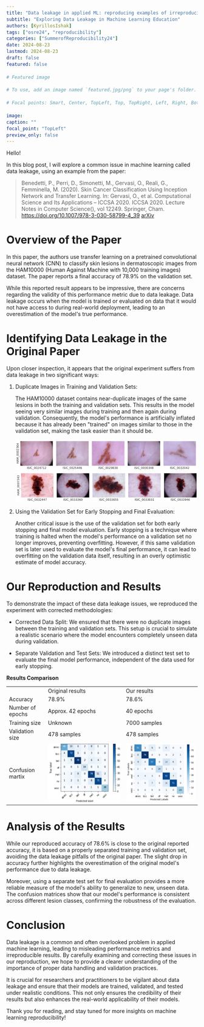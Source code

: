 ```yaml
---
title: "Data leakage in applied ML: reproducing examples of irreproducibility"
subtitle: "Exploring Data Leakage in Machine Learning Education" 
authors: [KyrillosIshak]
tags: ["osre24", "reproducibility"]
categories: ["SummerofReproducibility24"]
date: 2024-08-23
lastmod: 2024-08-23
draft: false
featured: false

# Featured image

# To use, add an image named `featured.jpg/png` to your page's folder.

# Focal points: Smart, Center, TopLeft, Top, TopRight, Left, Right, BottomLeft, Bottom, BottomRight.

image:
caption: ""
focal_point: "TopLeft"
preview_only: false
---
```


Hello!

In this blog post, I will explore a common issue in machine learning called data leakage, using an example from the paper:


> Benedetti, P., Perri, D., Simonetti, M., Gervasi, O., Reali, G., Femminella, M. (2020). Skin Cancer Classification Using Inception Network and Transfer Learning. In: Gervasi, O., et al. Computational Science and Its Applications – ICCSA 2020. ICCSA 2020. Lecture Notes in Computer Science(), vol 12249. Springer, Cham. https://doi.org/10.1007/978-3-030-58799-4_39 [arXiv](https://arxiv.org/pdf/2111.02402v1)

# Overview of the Paper
In this paper, the authors use transfer learning on a pretrained convolutional neural network (CNN) to classify skin lesions in dermatoscopic images from the HAM10000 (Human Against Machine with 10,000 training images) dataset. The paper reports a final accuracy of 78.9% on the validation set.

While this reported result appears to be impressive, there are concerns regarding the validity of this performance metric due to data leakage. Data leakage occurs when the model is trained or evaluated on data that it would not have access to during real-world deployment, leading to an overestimation of the model's true performance.

# Identifying Data Leakage in the Original Paper
Upon closer inspection, it appears that the original experiment suffers from data leakage in two significant ways:

1. Duplicate Images in Training and Validation Sets:

    The HAM10000 dataset contains near-duplicate images of the same lesions in both the training and validation sets. This results in the model seeing very similar images during training and then again during validation. Consequently, the model's performance is artificially inflated because it has already been "trained" on images similar to those in the validation set, making the task easier than it should be.


    ![Lesions](Near-duplicate_HAM10000.png)
    ![Lesions2](Near-duplicate2_HAM10000.png)

2. Using the Validation Set for Early Stopping and Final Evaluation:

    Another critical issue is the use of the validation set for both early stopping and final model evaluation. Early stopping is a technique where training is halted when the model's performance on a validation set no longer improves, preventing overfitting. However, if this same validation set is later used to evaluate the model's final performance, it can lead to overfitting on the validation data itself, resulting in an overly optimistic estimate of model accuracy.


# Our Reproduction and Results
To demonstrate the impact of these data leakage issues, we reproduced the experiment with corrected methodologies:

- Corrected Data Split: We ensured that there were no duplicate images between the training and validation sets. This setup is crucial to simulate a realistic scenario where the model encounters completely unseen data during validation.

- Separate Validation and Test Sets: We introduced a distinct test set to evaluate the final model performance, independent of the data used for early stopping.

**Results Comparison**


  <table>
    <tr>
      <td></td>
      <td>Original results</td>
      <td>Our results</td>
    </tr>
    <tr>
      <td>
          Accuracy
      </td>
      <td>
          78.9%
     </td>
      <td>
          78.6%
      </td>
    </tr> 
    <tr>
      <td>
          Number of epochs
      </td>
      <td>
          Approx. 42 epochs
      </td>
      <td>
          40 epochs
      </td>
    </tr>
    <tr>
      <td>
          Training size
      </td>
      <td>
          Unknown
      </td>
      <td>
          7000 samples
      </td>
    </tr>
    <tr>
      <td>
          Validation size
      </td>
      <td>
          478 samples
      </td>
      <td>
          478 samples
      </td>
    </tr>
    <tr>
      <td>
          Confusion martix
      </td>
      <td>
        <img src="https://raw.githubusercontent.com/kyrillosishak/re-SkinCancer/main/assets/paper's_results.jpeg" />
      </td>
      <td>
          <img src="https://raw.githubusercontent.com/kyrillosishak/re-SkinCancer/main/assets/Our_results.jpeg" />
      </td>
    </tr>
    
  </table>

# Analysis of the Results
While our reproduced accuracy of 78.6% is close to the original reported accuracy, it is based on a properly separated training and validation set, avoiding the data leakage pitfalls of the original paper. The slight drop in accuracy further highlights the overestimation of the original model's performance due to data leakage.

Moreover, using a separate test set for final evaluation provides a more reliable measure of the model's ability to generalize to new, unseen data. The confusion matrices show that our model's performance is consistent across different lesion classes, confirming the robustness of the evaluation.

# Conclusion
Data leakage is a common and often overlooked problem in applied machine learning, leading to misleading performance metrics and irreproducible results. By carefully examining and correcting these issues in our reproduction, we hope to provide a clearer understanding of the importance of proper data handling and validation practices.

It is crucial for researchers and practitioners to be vigilant about data leakage and ensure that their models are trained, validated, and tested under realistic conditions. This not only ensures the credibility of their results but also enhances the real-world applicability of their models.

Thank you for reading, and stay tuned for more insights on machine learning reproducibility!

